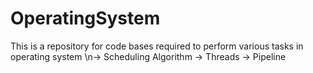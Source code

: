 # OperatingSystem

This is a repository for code bases required to perform various tasks in operating system
\n-> Scheduling Algorithm
-> Threads
-> Pipeline

